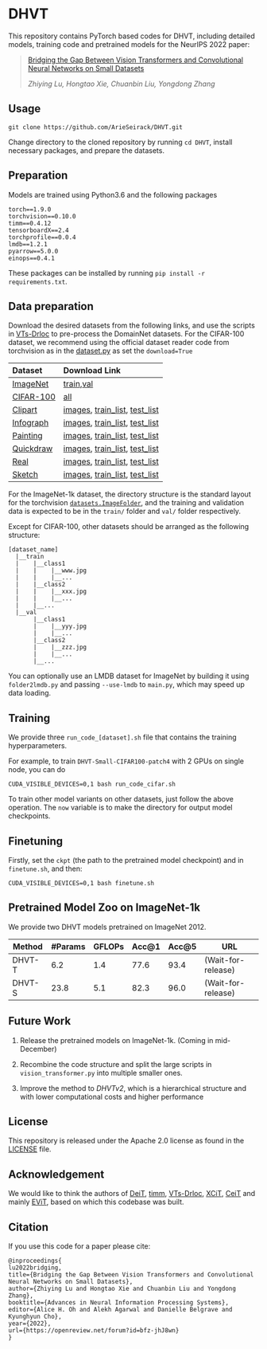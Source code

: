 # DHVT

This repository contains PyTorch based codes for DHVT, including detailed models, training code and pretrained models for the NeurIPS 2022 paper:
> [Bridging the Gap Between Vision Transformers and Convolutional Neural Networks on Small Datasets](https://arxiv.org/abs/2210.05958)
> 
> _Zhiying Lu, Hongtao Xie, Chuanbin Liu, Yongdong Zhang_

## Usage

```
git clone https://github.com/ArieSeirack/DHVT.git
```
Change directory to the cloned repository by running `cd DHVT`, install necessary packages, and prepare the datasets.

## Preparation
Models are trained using Python3.6 and the following packages
```
torch==1.9.0
torchvision==0.10.0
timm==0.4.12
tensorboardX==2.4
torchprofile==0.0.4
lmdb==1.2.1
pyarrow==5.0.0
einops==0.4.1
```
These packages can be installed by running `pip install -r requirements.txt`.

## Data preparation
Download the desired datasets from the following links, and use the scripts in [VTs-Drloc](https://github.com/yhlleo/VTs-Drloc/tree/master/scripts) to pre-process the DomainNet datasets. For the CIFAR-100 dataset, we recommend using the official dataset reader code from torchvision as in the [dataset.py](https://github.com/ArieSeirack/DHVT/blob/main/datasets.py) as set the `download=True`

|Dataset|Download Link|
|:-----|:-----|
|[ImageNet](https://www.image-net.org/)|[train](http://www.image-net.org/data/ILSVRC/2012/ILSVRC2012_img_train.tar),[val](http://www.image-net.org/data/ILSVRC/2012/ILSVRC2012_img_val.tar)|
|[CIFAR-100](https://www.cs.toronto.edu/~kriz/cifar.html)|[all](https://www.cs.toronto.edu/~kriz/cifar-100-python.tar.gz)|
|[Clipart](http://ai.bu.edu/M3SDA/)|[images](http://csr.bu.edu/ftp/visda/2019/multi-source/groundtruth/clipart.zip), [train_list](http://csr.bu.edu/ftp/visda/2019/multi-source/domainnet/txt/clipart_train.txt), [test_list](http://csr.bu.edu/ftp/visda/2019/multi-source/domainnet/txt/clipart_test.txt)|
|[Infograph](http://ai.bu.edu/M3SDA/)|[images](http://csr.bu.edu/ftp/visda/2019/multi-source/infograph.zip), [train_list](http://csr.bu.edu/ftp/visda/2019/multi-source/domainnet/txt/infograph_train.txt), [test_list](http://csr.bu.edu/ftp/visda/2019/multi-source/domainnet/txt/infograph_test.txt)|
|[Painting](http://ai.bu.edu/M3SDA/)|[images](http://csr.bu.edu/ftp/visda/2019/multi-source/groundtruth/painting.zip), [train_list](http://csr.bu.edu/ftp/visda/2019/multi-source/domainnet/txt/painting_train.txt), [test_list](http://csr.bu.edu/ftp/visda/2019/multi-source/domainnet/txt/painting_test.txt)|
|[Quickdraw](http://ai.bu.edu/M3SDA/)|[images](http://csr.bu.edu/ftp/visda/2019/multi-source/quickdraw.zip), [train_list](http://csr.bu.edu/ftp/visda/2019/multi-source/domainnet/txt/quickdraw_train.txt), [test_list](http://csr.bu.edu/ftp/visda/2019/multi-source/domainnet/txt/quickdraw_test.txt)|
|[Real](http://ai.bu.edu/M3SDA/)|[images](http://csr.bu.edu/ftp/visda/2019/multi-source/real.zip), [train_list](http://csr.bu.edu/ftp/visda/2019/multi-source/domainnet/txt/real_train.txt), [test_list](http://csr.bu.edu/ftp/visda/2019/multi-source/domainnet/txt/real_test.txt)|
|[Sketch](http://ai.bu.edu/M3SDA/)|[images](http://csr.bu.edu/ftp/visda/2019/multi-source/sketch.zip), [train_list](http://csr.bu.edu/ftp/visda/2019/multi-source/domainnet/txt/sketch_train.txt), [test_list](http://csr.bu.edu/ftp/visda/2019/multi-source/domainnet/txt/sketch_test.txt)|

For the ImageNet-1k dataset, the directory structure is the standard layout for the torchvision [`datasets.ImageFolder`](https://pytorch.org/docs/stable/torchvision/datasets.html#imagefolder), and the training and validation data is expected to be in the `train/` folder and `val/` folder respectively.

Except for CIFAR-100, other datasets should be arranged as the following structure:
```
[dataset_name]
  |__train
  |    |__class1
  |    |    |__www.jpg
  |    |    |__...
  |    |__class2
  |    |    |__xxx.jpg
  |    |    |__...
  |    |__...
  |__val
       |__class1
       |    |__yyy.jpg
       |    |__...
       |__class2
       |    |__zzz.jpg
       |    |__...
       |__...
```
You can optionally use an LMDB dataset for ImageNet by building it using `folder2lmdb.py` and passing `--use-lmdb` to `main.py`, which may speed up data loading.


## Training
We provide three `run_code_[dataset].sh` file that contains the training hyperparameters.

For example, to train `DHVT-Small-CIFAR100-patch4` with 2 GPUs on single node, you can do 
```
CUDA_VISIBLE_DEVICES=0,1 bash run_code_cifar.sh
```

To train other model variants on other datasets, just follow the above operation. The `now` variable is to make the directory for output model checkpoints.


## Finetuning
Firstly, set the `ckpt` (the path to the pretrained model checkpoint) and in `finetune.sh`, and then:

```
CUDA_VISIBLE_DEVICES=0,1 bash finetune.sh
```

## Pretrained Model Zoo on ImageNet-1k

We provide two DHVT models pretrained on ImageNet 2012.

| Method | #Params | GFLOPs| Acc@1 | Acc@5 | URL |
| --- | --- | --- | --- | --- | --- |
| DHVT-T | 6.2 | 1.4 | 77.6 | 93.4 | (Wait-for-release) |
| DHVT-S | 23.8 | 5.1 | 82.3 | 96.0 | (Wait-for-release) |

## Future Work

1. Release the pretrained models on ImageNet-1k. (Coming in mid-December)

2. Recombine the code structure and split the large scripts in `vision_transformer.py` into multiple smaller ones.

3. Improve the method to _DHVTv2_, which is a hierarchical structure and with lower computational costs and higher performance

## License
This repository is released under the Apache 2.0 license as found in the [LICENSE](LICENSE) file.

## Acknowledgement
We would like to think the authors of [DeiT](https://github.com/facebookresearch/deit), [timm](https://github.com/rwightman/pytorch-image-models), [VTs-Drloc](https://github.com/yhlleo/VTs-Drloc), [XCiT](https://github.com/facebookresearch/xcit), [CeiT](https://github.com/coeusguo/ceit) and mainly [EViT](https://github.com/youweiliang/evit), based on which this codebase was built.

## Citation
If you use this code for a paper please cite:

```
@inproceedings{
lu2022bridging,
title={Bridging the Gap Between Vision Transformers and Convolutional Neural Networks on Small Datasets},
author={Zhiying Lu and Hongtao Xie and Chuanbin Liu and Yongdong Zhang},
booktitle={Advances in Neural Information Processing Systems},
editor={Alice H. Oh and Alekh Agarwal and Danielle Belgrave and Kyunghyun Cho},
year={2022},
url={https://openreview.net/forum?id=bfz-jhJ8wn}
}
```
